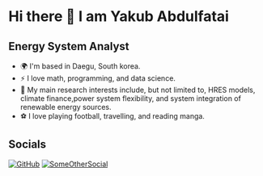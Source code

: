 # Hi there 👋 I am Yakub Abdulfatai

## Energy System Analyst

- 🌍 I'm based in Daegu, South korea.
- ⚡ I love math, programming, and data science.
- 🔋 My main research interests include, but not limited to, HRES models, climate finance,power system flexibility, and system integration of renewable energy sources.
- ⚽ I love playing football, travelling, and reading manga.

## Socials

[![GitHub](https://img.shields.io/badge/GitHub-000?style=for-the-badge&logo=github&logoColor=white)](https://github.com/yakub22)
[![SomeOtherSocial](https://img.shields.io/badge/Social-000?style=for-the-badge&logo=social-logo&logoColor=white)](https://https://www.linkedin.com/in/yakubabdulfatai/)

